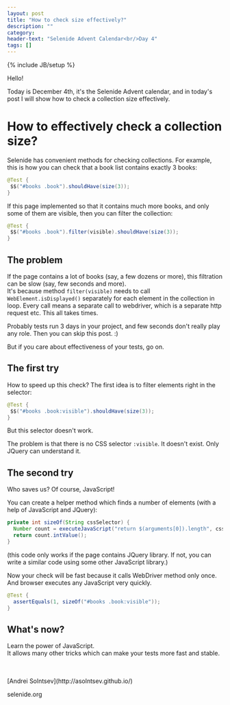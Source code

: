 ```yaml
---
layout: post
title: "How to check size effectively?"
description: ""
category:
header-text: "Selenide Advent Calendar<br/>Day 4"
tags: []
---
```

{% include JB/setup %}

Hello!

Today is December 4th, it's the Selenide Advent calendar, and in today's post I will show how to check a collection size effectively.  

# How to effectively check a collection size?

Selenide has convenient methods for checking collections. For example, this is how you can check that a book list contains exactly 3 books:

```java
@Test {
 $$("#books .book").shouldHave(size(3));
}
```

If this page implemented so that it contains much more books, and only some of them are visible, then you can filter the collection:

```java
@Test {
 $$("#books .book").filter(visible).shouldHave(size(3));
}
```

## The problem

If the page contains a lot of books (say, a few dozens or more), this filtration can be slow (say, few seconds and more).  
It's because method `filter(visible)` needs to call `WebElement.isDisplayed()` separately for each element in the
 collection in loop. Every call means a separate call to webdriver, which is a separate http request etc. 
 This all takes times.

Probably tests run 3 days in your project, and few seconds don't really play any role. Then you can skip this post. :) 

But if you care about effectiveness of your tests, go on.  

## The first try

How to speed up this check? The first idea is to filter elements right in the selector:

```java
@Test {
 $$("#books .book:visible").shouldHave(size(3));
}
```

But this selector doesn't work. 

The problem is that there is no CSS selector `:visible`. It doesn't exist. Only JQuery can understand it. 


## The second try

Who saves us? Of course, JavaScript!

You can create a helper method which finds a number of elements (with a help of JavaScript and JQuery):

```java
private int sizeOf(String cssSelector) {
  Number count = executeJavaScript("return $(arguments[0]).length", cssSelector);
  return count.intValue();
}
```

(this code only works if the page contains JQuery library. If not, you can write a similar code using some other JavaScript library.)

Now your check will be fast because it calls WebDriver method only once. And browser executes any JavaScript very quickly.

```java
@Test {
  assertEquals(1, sizeOf("#books .book:visible"));
}
```


## What's now?

Learn the power of JavaScript.   
It allows many other tricks which can make your tests more fast and stable. 

<br/>


<br>
[Andrei Solntsev](http://asolntsev.github.io/)

selenide.org
